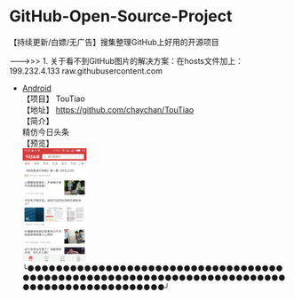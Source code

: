 # GitHub-Open-Source-Project
【持续更新/白嫖/无广告】搜集整理GitHub上好用的开源项目  

--->>> 1. 关于看不到GitHub图片的解决方案：在hosts文件加上：199.232.4.133 raw.githubusercontent.com 

- [Android](#Android)  
【项目】 TouTiao<br>
【地址】 https://github.com/chaychan/TouTiao<br>
【简介】<br>
精仿今日头条<br>
【预览】<br>
<img src="https://raw.githubusercontent.com/chaychan/TouTiaoPics/master/screenshot/home.jpg" width="24%" /><br>
╰●●●●●●●●●●●●●●●●●●●●●●●●●●●●●●●●●●●●●●●●●●●●●●●●●●●●●●●●●●●●●●●●●●●●●●●●●●●●●●●●●●●●●●●●●●●●●╯
